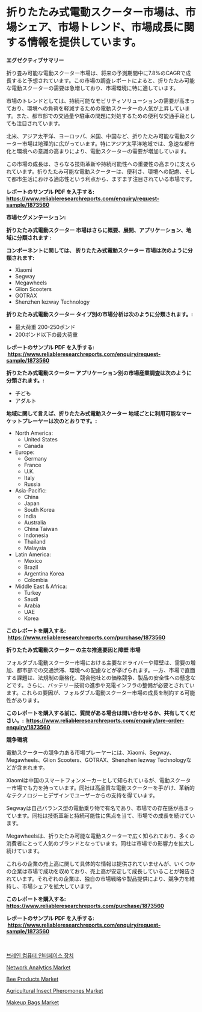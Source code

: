<p><h1>折りたたみ式電動スクーター市場は、市場シェア、市場トレンド、市場成長に関する情報を提供しています。</h1></p><p><strong>エグゼクティブサマリー</strong></p>
<p><p>折り畳み可能な電動スクーター市場は、将来の予測期間中に7.8%のCAGRで成長すると予想されています。この市場の調査レポートによると、折りたたみ可能な電動スクーターの需要は急増しており、市場環境に特に適しています。</p><p>市場のトレンドとしては、持続可能なモビリティソリューションの需要が高まっており、環境への負荷を軽減するための電動スクーターの人気が上昇しています。また、都市部での交通量や駐車の問題に対処するための便利な交通手段としても注目されています。</p><p>北米、アジア太平洋、ヨーロッパ、米国、中国など、折りたたみ可能な電動スクーター市場は地理的に広がっています。特にアジア太平洋地域では、急速な都市化と環境への意識の高まりにより、電動スクーターの需要が増加しています。</p><p>この市場の成長は、さらなる技術革新や持続可能性への重要性の高まりに支えられています。折りたたみ可能な電動スクーターは、便利さ、環境への配慮、そして都市生活における適応性という利点から、ますます注目されている市場です。</p></p>
<p><strong>レポートのサンプル PDF を入手する: <a href="https://www.reliableresearchreports.com/enquiry/request-sample/1873560">https://www.reliableresearchreports.com/enquiry/request-sample/1873560</a></strong></p>
<p><strong>市場セグメンテーション:</strong></p>
<p><strong> 折りたたみ式電動スクーター 市場はさらに概要、展開、アプリケーション、地域に分類されます :</strong></p>
<p><strong>コンポーネントに関しては、 折りたたみ式電動スクーター 市場は次のように分類されます: &nbsp;</strong></p>
<p><ul><li>Xiaomi</li><li>Segway</li><li>Megawheels</li><li>Glion Scooters</li><li>GOTRAX</li><li>Shenzhen Iezway Technology</li></ul></p>
<p><strong> 折りたたみ式電動スクーター タイプ別の市場分析は次のように分類されます。:</strong></p>
<p><ul><li>最大荷重 200-250ポンド</li><li>200ポンド以下の最大荷重</li></ul></p>
<p><strong>レポートのサンプル PDF を入手する: &nbsp;<a href="https://www.reliableresearchreports.com/enquiry/request-sample/1873560">https://www.reliableresearchreports.com/enquiry/request-sample/1873560</a></strong></p>
<p><strong> 折りたたみ式電動スクーター アプリケーション別の市場産業調査は次のように分類されます。:</strong></p>
<p><ul><li>子ども</li><li>アダルト</li></ul></p>
<p><strong>地域に関して言えば、折りたたみ式電動スクーター 地域ごとに利用可能なマーケットプレーヤーは次のとおりです。:</strong></p>
<p><ul>
    <li>
        North America:
        <ul>
            <li>United States</li>
            <li>Canada</li>
        </ul>
    </li>
    <li>
        Europe:
        <ul>
            <li>Germany</li>
            <li>France</li>
            <li>U.K.</li>
            <li>Italy</li>
            <li>Russia</li>
        </ul>
    </li>
    <li>
        Asia-Pacific:
        <ul>
            <li>China</li>
            <li>Japan</li>
            <li>South Korea</li>
            <li>India</li>
            <li>Australia</li>
            <li>China Taiwan</li>
            <li>Indonesia</li>
            <li>Thailand</li>
            <li>Malaysia</li>
        </ul>
    </li>
    <li>
        Latin America:
        <ul>
            <li>Mexico</li>
            <li>Brazil</li>
            <li>Argentina Korea</li>
            <li>Colombia</li>
        </ul>
    </li>
    <li>
        Middle East & Africa:
        <ul>
            <li>Turkey</li>
            <li>Saudi</li>
            <li>Arabia</li>
            <li>UAE</li>
            <li>Korea</li>
        </ul>
    </li>
    </ul></p>
<p><strong>このレポートを購入する: &nbsp;<a href="https://www.reliableresearchreports.com/purchase/1873560">https://www.reliableresearchreports.com/purchase/1873560</a></strong></p>
<p><strong>折りたたみ式電動スクーター の主な推進要因と障壁 市場</strong></p>
<p><p>フォルダブル電動スクーター市場における主要なドライバーや障壁は、需要の増加、都市部での交通渋滞、環境への配慮などが挙げられます。一方、市場で直面する課題は、法規制の厳格化、競合他社との価格競争、製品の安全性への懸念などです。さらに、バッテリー技術の進歩や充電インフラの整備が必要とされています。これらの要因が、フォルダブル電動スクーター市場の成長を制約する可能性があります。</p></p>
<p><strong>このレポートを購入する前に、質問がある場合は問い合わせるか、共有してください。:&nbsp; <a href="https://www.reliableresearchreports.com/enquiry/pre-order-enquiry/1873560">https://www.reliableresearchreports.com/enquiry/pre-order-enquiry/1873560</a></strong></p>
<p><strong>競争環境</strong></p>
<p><p>電動スクーターの競争力ある市場プレーヤーには、Xiaomi、Segway、Megawheels、Glion Scooters、GOTRAX、Shenzhen Iezway Technologyなどが含まれます。</p><p>Xiaomiは中国のスマートフォンメーカーとして知られているが、電動スクーター市場でも力を持っています。同社は高品質な電動スクーターを手がけ、革新的なテクノロジーとデザインでユーザーからの支持を得ています。</p><p>Segwayは自己バランス型の電動乗り物で有名であり、市場での存在感が高まっています。同社は技術革新と持続可能性に焦点を当て、市場での成長を続けています。</p><p>Megawheelsは、折りたたみ可能な電動スクーターで広く知られており、多くの消費者にとって人気のブランドとなっています。同社は市場での影響力を拡大し続けています。</p><p>これらの企業の売上高に関して具体的な情報は提供されていませんが、いくつかの企業は市場で成功を収めており、売上高が安定して成長していることが報告されています。それぞれの企業は、独自の市場戦略や製品提供により、競争力を維持し、市場シェアを拡大しています。</p></p>
<p><strong>このレポートを購入する: &nbsp; <a href="https://www.reliableresearchreports.com/purchase/1873560">https://www.reliableresearchreports.com/purchase/1873560</a></strong></p>
<p><strong>レポートのサンプル PDF を入手する: &nbsp;<a href="https://www.reliableresearchreports.com/enquiry/request-sample/1873560">https://www.reliableresearchreports.com/enquiry/request-sample/1873560</a></strong><strong></strong></p>
<p>&nbsp;</p>
<p><p><a href="https://github.com/vs019sa3m8x/Market-Research-Report-List-1/blob/main/62228382357.md">브레인 컴퓨터 인터페이스 장치</a></p><p><a href="https://view.publitas.com/reportprime-1/network-analytics-market-research-report-provides-critical-insights-that-can-help-shape-business-development-and-investment-strategies/">Network Analytics Market</a></p><p><a href="https://military-diascia-e68.notion.site/Bee-Products-Market-Furnish-Information-about-Market-Size-Market-Share-Market-Dynamics-and-Projec-c8b1c227ff544018a01c07734b5c7b80">Bee Products Market</a></p><p><a href="https://meowing-canidae-761.notion.site/Agricultural-Insect-Pheromones-Market-Research-Report-Forecasted-for-Period-from-2024-2031-by-Mar-d61ea8f673f54d19aabd6fa93c3c5c99">Agricultural Insect Pheromones Market</a></p><p><a href="https://github.com/gulaimolin/Market-Research-Report-List-3/blob/main/makeup-bags-market.md">Makeup Bags Market</a></p></p>